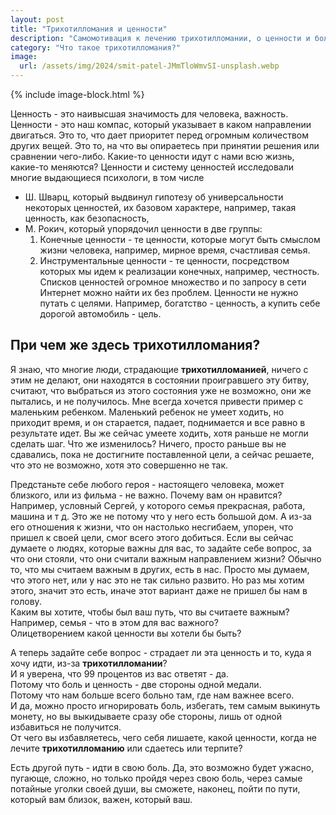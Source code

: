 ```yaml
---
layout: post
title: "Трихотилломания и ценности"
description: "Самомотивация к лечению трихотилломании, о ценности и боли как двух сторонах одной медали"
category: "Что такое трихотилломания?"
image:
  url: /assets/img/2024/smit-patel-JMmTloWmvSI-unsplash.webp
---
```


{% include image-block.html %}


Ценность - это наивысшая значимость для человека, важность. Ценности - это наш компас, который указывает в каком направлении двигаться.
Это то, что дает приоритет перед огромным количеством других вещей.
Это то, на что вы опираетесь при принятии решения или сравнении чего-либо.
Какие-то ценности идут с нами всю жизнь, какие-то меняются?
Ценности и систему ценностей исследовали многие выдающиеся психологи, в том числе
- Ш. Шварц, который выдвинул гипотезу об универсальности некоторых ценностей, их базовом характере, например, такая ценность, как безопасность,
- М. Рокич, который упорядочил ценности в две группы:
  1. Конечные ценности - те ценности, которые могут быть смыслом жизни человека, например, мирное время, счастливая семья.
  2. Инструментальные ценности - те ценности, посредством которых мы идем к реализации конечных, например, честность.
     Списков ценностей огромное множество и по запросу в сети Интернет можно найти их без проблем.
     Ценности не нужно путать с целями. Например, богатство - ценность, а купить себе дорогой автомобиль - цель.

## При чем же здесь трихотилломания?
Я знаю, что многие люди, страдающие **трихотилломанией**, ничего с этим не делают, они находятся в 
состоянии проигравшего эту битву, считают, что выбраться из этого состояния уже не возможно, они же пытались, и не получилось.
Мне всегда хочется привести пример с маленьким ребенком. Маленький ребенок не умеет ходить, 
но приходит время, и он старается, падает, поднимается и все равно в результате идет. Вы же сейчас 
умеете ходить, хотя раньше не могли сделать шаг. Что же изменилось? Ничего, просто раньше вы не 
сдавались, пока не достигните поставленной цели, а сейчас решаете, что это не возможно, хотя это совершенно не так.

Предстаньте себе любого героя - настоящего человека, может близкого, или из фильма - не важно. Почему вам он нравится?  
Например, условный Сергей, у которого семья прекрасная, работа, машина и т д. Это же не потому что у него есть большой дом.
А из-за его отношения к жизни, что он настолько несгибаем, упорен, что пришел к своей цели, смог всего этого добиться.
Если вы сейчас думаете о людях, которые важны для вас, то задайте себе вопрос, за 
что они стояли, что они считали важным направлением жизни?
Обычно то, что мы считаем важным в других, есть в нас. Просто мы думаем, что этого нет, или у нас это не 
так сильно развито. Но раз мы хотим этого, значит это есть, иначе этот вариант даже не пришел бы нам в голову.  
Каким вы хотите, чтобы был ваш путь, что вы считаете важным?  
Например, семья - что в этом для вас важного?  
Олицетворением какой ценности вы хотели бы быть?  

А теперь задайте себе вопрос - страдает ли эта ценность и то, куда я хочу идти, из-за **трихотилломании**?  
И я уверена, что 99 процентов из вас ответят - да.  
Потому что боль и ценность - две стороны одной медали.  
Потому что нам больше всего больно там, где нам важнее всего.  
И да, можно просто игнорировать боль, избегать, тем самым выкинуть монету, но вы выкидываете сразу обе 
стороны, лишь от одной избавиться не получится.  
От чего вы избавляетесь, чего себя лишаете, какой ценности, когда не лечите **трихотилломанию** или сдаетесь или терпите?

Есть другой путь - идти в свою боль. Да, это возможно будет ужасно, пугающе, сложно, но только 
пройдя через свою боль, через самые потайные уголки своей души, вы сможете, наконец, пойти по пути, 
который вам близок, важен, который ваш.